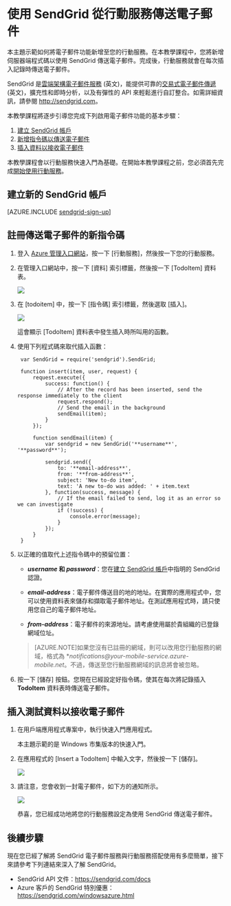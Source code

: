 <properties 
	pageTitle="使用 SendGrid 傳送電子郵件 | Microsoft Azure" 
	description="了解如何使用 SendGrid 服務，從 Azure 行動服務應用程式傳送電子郵件。" 
	services="mobile-services" 
	documentationCenter="" 
	authors="Erikre" 
	manager="sendgrid" 
	editor=""/>

<tags 
	ms.service="mobile-services" 
	ms.workload="mobile" 
	ms.tgt_pltfrm="na" 
	ms.devlang="multiple" 
	ms.topic="article" 
	ms.date="07/31/2015" 
	ms.author="Erikre"/>


# 使用 SendGrid 從行動服務傳送電子郵件

本主題示範如何將電子郵件功能新增至您的行動服務。在本教學課程中，您將新增伺服器端程式碼以使用 SendGrid 傳送電子郵件。完成後，行動服務就會在每次插入記錄時傳送電子郵件。

SendGrid 是[雲端架構電子郵件服務] (英文)，能提供可靠的[交易式電子郵件傳遞] (英文)，擴充性和即時分析，以及有彈性的 API 來輕鬆進行自訂整合。如需詳細資訊，請參閱 <http://sendgrid.com>。

本教學課程將逐步引導您完成下列啟用電子郵件功能的基本步驟：

1. [建立 SendGrid 帳戶]
2. [新增指令碼以傳送電子郵件]
3. [插入資料以接收電子郵件]

本教學課程會以行動服務快速入門為基礎。在開始本教學課程之前，您必須首先完成[開始使用行動服務]。

## <a name="sign-up"></a>建立新的 SendGrid 帳戶

[AZURE.INCLUDE [sendgrid-sign-up](../../includes/sendgrid-sign-up.md)]

## <a name="add-script"></a>註冊傳送電子郵件的新指令碼

1. 登入 [Azure 管理入口網站]，按一下 [行動服務]，然後按一下您的行動服務。

2. 在管理入口網站中，按一下 [資料] 索引標籤，然後按一下 [TodoItem] 資料表。

	![][1]

3. 在 [todoitem] 中，按一下 [指令碼] 索引標籤，然後選取 [插入]。
   
	![][2]

	這會顯示 [TodoItem] 資料表中發生插入時所叫用的函數。

4. 使用下列程式碼來取代插入函數：

        var SendGrid = require('sendgrid').SendGrid;
        
        function insert(item, user, request) {    
            request.execute({
                success: function() {
                    // After the record has been inserted, send the response immediately to the client
                    request.respond();
                    // Send the email in the background
                    sendEmail(item);
                }
            });

            function sendEmail(item) {
                var sendgrid = new SendGrid('**username**', '**password**');       
                
                sendgrid.send({
                    to: '**email-address**',
                    from: '**from-address**',
                    subject: 'New to-do item',
                    text: 'A new to-do was added: ' + item.text
                }, function(success, message) {
                    // If the email failed to send, log it as an error so we can investigate
                    if (!success) {
                        console.error(message);
                    }
                });
            }
        }

5. 以正確的值取代上述指令碼中的預留位置：

	- **_username_ 和 _password_**：您在[建立 SendGrid 帳戶]中指明的 SendGrid 認證。

	- **_email-address_**：電子郵件傳送目的地的地址。在實際的應用程式中，您可以使用資料表來儲存和擷取電子郵件地址。在測試應用程式時，請只使用您自己的電子郵件地址。

	- **_from-address_**：電子郵件的來源地址。請考慮使用屬於貴組織的已登錄網域位址。

     >[AZURE.NOTE]如果您沒有已註冊的網域，則可以改用您行動服務的網域，格式為 **notifications@_your-mobile-service_.azure-mobile.net*。不過，傳送至您行動服務網域的訊息將會被忽略。

6. 按一下 [儲存] 按鈕。您現在已經設定好指令碼，使其在每次將記錄插入 **TodoItem** 資料表時傳送電子郵件。

## <a name="insert-data"></a>插入測試資料以接收電子郵件

1. 在用戶端應用程式專案中，執行快速入門應用程式。 

	本主題示範的是 Windows 市集版本的快速入門。

2. 在應用程式的 [Insert a TodoItem] 中輸入文字，然後按一下 [儲存]。

	![][3]

3. 請注意，您會收到一封電子郵件，如下方的通知所示。

	![][4]

	恭喜，您已經成功地將您的行動服務設定為使用 SendGrid 傳送電子郵件。

## <a name="nextsteps"> </a>後續步驟

現在您已經了解將 SendGrid 電子郵件服務與行動服務搭配使用有多麼簡單，接下來請參考下列連結來深入了解 SendGrid。

-   SendGrid API 文件：<https://sendgrid.com/docs>
-   Azure 客戶的 SendGrid 特別優惠：<https://sendgrid.com/windowsazure.html>

<!-- Anchors. -->
[建立 SendGrid 帳戶]: #sign-up
[新增指令碼以傳送電子郵件]: #add-script
[插入資料以接收電子郵件]: #insert-data

<!-- Images. -->
[1]: ./media/store-sendgrid-mobile-services-send-email-scripts/mobile-portal-data-tables.png
[2]: ./media/store-sendgrid-mobile-services-send-email-scripts/mobile-insert-script-push2.png
[3]: ./media/store-sendgrid-mobile-services-send-email-scripts/mobile-quickstart-push1.png
[4]: ./media/store-sendgrid-mobile-services-send-email-scripts/mobile-receive-email.png

<!-- URLs. -->
[開始使用行動服務]: /develop/mobile/tutorials/get-started
[sign up page]: https://sendgrid.com/windowsazure.html
[Multiple User Credentials page]: https://sendgrid.com/credentials
[Azure 管理入口網站]: https://manage.windowsazure.com/
[雲端架構電子郵件服務]: https://sendgrid.com/email-solutions
[交易式電子郵件傳遞]: https://sendgrid.com/transactional-email

 

<!---HONumber=August15_HO7-->